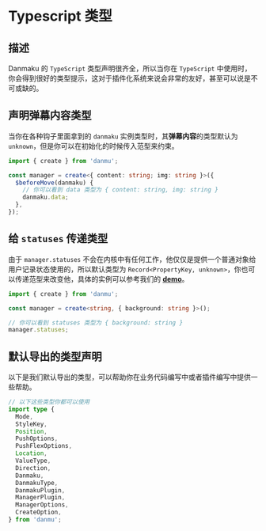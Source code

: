 # Typescript 类型

## 描述

Danmaku 的 `TypeScript` 类型声明很齐全，所以当你在 `TypeScript` 中使用时，你会得到很好的类型提示，这对于插件化系统来说会非常的友好，甚至可以说是不可或缺的。

## 声明弹幕内容类型

当你在各种钩子里面拿到的 `danmaku` 实例类型时，其**弹幕内容**的类型默认为 `unknown`，但是你可以在初始化的时候传入范型来约束。

```ts
import { create } from 'danmu';

const manager = create<{ content: string; img: string }>({
  $beforeMove(danmaku) {
    // 你可以看到 data 类型为 { content: string, img: string }
    danmaku.data;
  },
});
```

## 给 `statuses` 传递类型

由于 `manager.statuses` 不会在内核中有任何工作，他仅仅是提供一个普通对象给用户记录状态使用的，所以默认类型为 `Record<PropertyKey, unknown>`，你也可以传递范型来改变他，具体的实例可以参考我们的 [**demo**](https://github.com/imtaotao/danmu/blob/master/demo/src/manager.tsx#L9)。

```ts
import { create } from 'danmu';

const manager = create<string, { background: string }>();

// 你可以看到 statuses 类型为 { background: string }
manager.statuses;
```

## 默认导出的类型声明

以下是我们默认导出的类型，可以帮助你在业务代码编写中或者插件编写中提供一些帮助。

```ts
// 以下这些类型你都可以使用
import type {
  Mode,
  StyleKey,
  Position,
  PushOptions,
  PushFlexOptions,
  Location,
  ValueType,
  Direction,
  Danmaku,
  DanmakuType,
  DanmakuPlugin,
  ManagerPlugin,
  ManagerOptions,
  CreateOption,
} from 'danmu';
```
